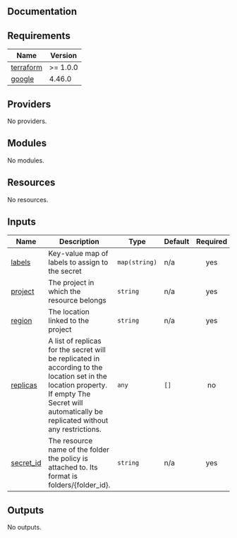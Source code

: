 ## Documentation

<!-- BEGINNING OF PRE-COMMIT-TERRAFORM DOCS HOOK -->

## Requirements

| Name                                                                     | Version  |
| ------------------------------------------------------------------------ | -------- |
| <a name="requirement_terraform"></a> [terraform](#requirement_terraform) | >= 1.0.0 |
| <a name="requirement_google"></a> [google](#requirement_google)          | 4.46.0   |

## Providers

No providers.

## Modules

No modules.

## Resources

No resources.

## Inputs

| Name                                                          | Description                                                                                                                                                                                    | Type          | Default | Required |
| ------------------------------------------------------------- | ---------------------------------------------------------------------------------------------------------------------------------------------------------------------------------------------- | ------------- | ------- | :------: |
| <a name="input_labels"></a> [labels](#input_labels)           | Key-value map of labels to assign to the secret                                                                                                                                                | `map(string)` | n/a     |   yes    |
| <a name="input_project"></a> [project](#input_project)        | The project in which the resource belongs                                                                                                                                                      | `string`      | n/a     |   yes    |
| <a name="input_region"></a> [region](#input_region)           | The location linked to the project                                                                                                                                                             | `string`      | n/a     |   yes    |
| <a name="input_replicas"></a> [replicas](#input_replicas)     | A list of replicas for the secret will be replicated in according to the location set in the location property. If empty The Secret will automatically be replicated without any restrictions. | `any`         | `[]`    |    no    |
| <a name="input_secret_id"></a> [secret\_id](#input_secret_id) | The resource name of the folder the policy is attached to. Its format is folders/{folder\_id}.                                                                                                 | `string`      | n/a     |   yes    |

## Outputs

No outputs.

<!-- END OF PRE-COMMIT-TERRAFORM DOCS HOOK -->
